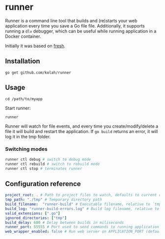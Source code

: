 # runner

Runner is a command line tool that builds and (re)starts your web application every time you save a Go file file.
Additionally, it supports running a `dlv` debugger, which can be useful while running application in a Docker container.

Initially it was based on [fresh](https://github.com/pilu/fresh).

## Installation

    go get github.com/kolah/runner

## Usage

    cd /path/to/myapp

Start runner:

    runner

Runner will watch for file events, and every time you create/modify/delete a file it will build and restart the application.
If `go build` returns an error, it will log it in the tmp folder.

### Switching modes

```bash
runner ctl debug # switch to debug mode
runner ctl rebuild # switch to rebuild mode
runner ctl stop # terminates runner
``` 

## Configuration reference

```yaml
project_root: . # Path to project files to watch, defaults to current directory
tmp_path: "./tmp" # Temporary directory path
build_filename:  "runner-build" # Executable filename, relative to `tmp_path`
build_log: "runner-build-errors.log" # Build log filename, relative to `tmp_path`
valid_extensions: [".go"]
ignored_directories: ["tmp"]  
build_delay: 600 # Delay between builds in miliseconds
runner_port: 55555 # Port used to send commands to running application (`runner ctl`)
web_wrapper_enabled: false # Run web server on APPLICATION_PORT (default 80) to show build error
```
